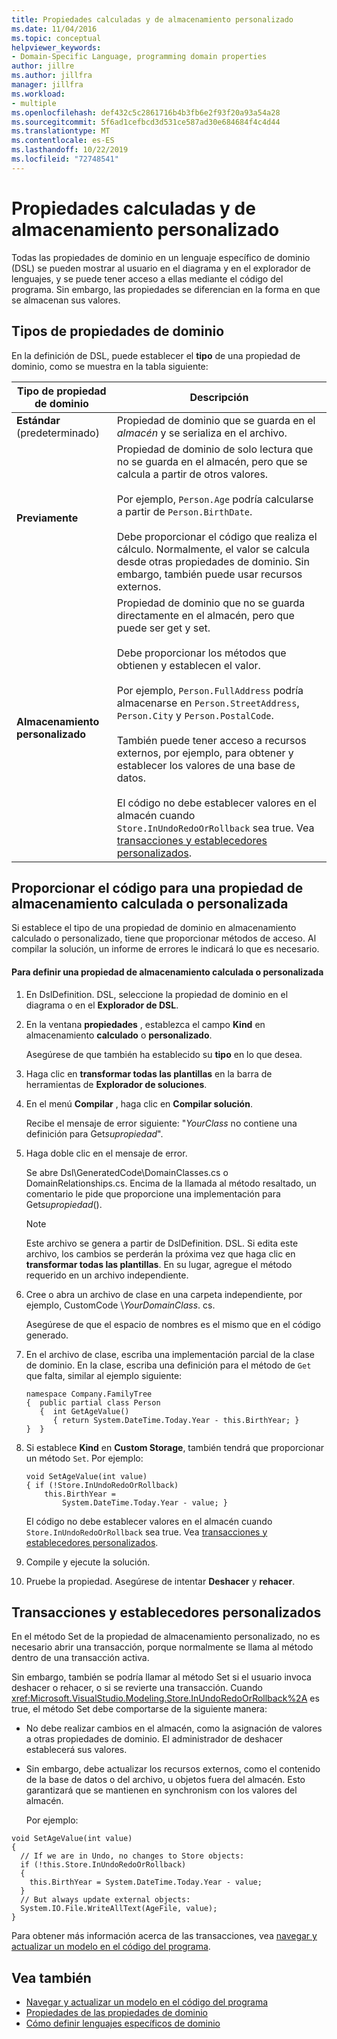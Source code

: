 ```yaml
---
title: Propiedades calculadas y de almacenamiento personalizado
ms.date: 11/04/2016
ms.topic: conceptual
helpviewer_keywords:
- Domain-Specific Language, programming domain properties
author: jillre
ms.author: jillfra
manager: jillfra
ms.workload:
- multiple
ms.openlocfilehash: def432c5c2861716b4b3fb6e2f93f20a93a54a28
ms.sourcegitcommit: 5f6ad1cefbcd3d531ce587ad30e684684f4c4d44
ms.translationtype: MT
ms.contentlocale: es-ES
ms.lasthandoff: 10/22/2019
ms.locfileid: "72748541"
---
```

# <a name="calculated-and-custom-storage-properties"></a>Propiedades calculadas y de almacenamiento personalizado
Todas las propiedades de dominio en un lenguaje específico de dominio (DSL) se pueden mostrar al usuario en el diagrama y en el explorador de lenguajes, y se puede tener acceso a ellas mediante el código del programa. Sin embargo, las propiedades se diferencian en la forma en que se almacenan sus valores.

## <a name="kinds-of-domain-properties"></a>Tipos de propiedades de dominio
 En la definición de DSL, puede establecer el **tipo** de una propiedad de dominio, como se muestra en la tabla siguiente:

|Tipo de propiedad de dominio|Descripción|
|-|-|
|**Estándar** (predeterminado)|Propiedad de dominio que se guarda en el *almacén* y se serializa en el archivo.|
|**Previamente**|Propiedad de dominio de solo lectura que no se guarda en el almacén, pero que se calcula a partir de otros valores.<br /><br /> Por ejemplo, `Person.Age` podría calcularse a partir de `Person.BirthDate`.<br /><br /> Debe proporcionar el código que realiza el cálculo. Normalmente, el valor se calcula desde otras propiedades de dominio. Sin embargo, también puede usar recursos externos.|
|**Almacenamiento personalizado**|Propiedad de dominio que no se guarda directamente en el almacén, pero que puede ser get y set.<br /><br /> Debe proporcionar los métodos que obtienen y establecen el valor.<br /><br /> Por ejemplo, `Person.FullAddress` podría almacenarse en `Person.StreetAddress`, `Person.City` y `Person.PostalCode`.<br /><br /> También puede tener acceso a recursos externos, por ejemplo, para obtener y establecer los valores de una base de datos.<br /><br /> El código no debe establecer valores en el almacén cuando `Store.InUndoRedoOrRollback` sea true. Vea [transacciones y establecedores personalizados](#setters).|

## <a name="providing-the-code-for-a-calculated-or-custom-storage-property"></a>Proporcionar el código para una propiedad de almacenamiento calculada o personalizada
 Si establece el tipo de una propiedad de dominio en almacenamiento calculado o personalizado, tiene que proporcionar métodos de acceso. Al compilar la solución, un informe de errores le indicará lo que es necesario.

#### <a name="to-define-a-calculated-or-custom-storage-property"></a>Para definir una propiedad de almacenamiento calculada o personalizada

1. En DslDefinition. DSL, seleccione la propiedad de dominio en el diagrama o en el **Explorador de DSL**.

2. En la ventana **propiedades** , establezca el campo **Kind** en almacenamiento **calculado** o **personalizado**.

     Asegúrese de que también ha establecido su **tipo** en lo que desea.

3. Haga clic en **transformar todas las plantillas** en la barra de herramientas de **Explorador de soluciones**.

4. En el menú **Compilar** , haga clic en **Compilar solución**.

     Recibe el mensaje de error siguiente: "*YourClass* no contiene una definición para Get*supropiedad*".

5. Haga doble clic en el mensaje de error.

     Se abre Dsl\GeneratedCode\DomainClasses.cs o DomainRelationships.cs. Encima de la llamada al método resaltado, un comentario le pide que proporcione una implementación para Get*supropiedad*().

    > [!NOTE]
    > Este archivo se genera a partir de DslDefinition. DSL. Si edita este archivo, los cambios se perderán la próxima vez que haga clic en **transformar todas las plantillas**. En su lugar, agregue el método requerido en un archivo independiente.

6. Cree o abra un archivo de clase en una carpeta independiente, por ejemplo, CustomCode \\*YourDomainClass*. cs.

     Asegúrese de que el espacio de nombres es el mismo que en el código generado.

7. En el archivo de clase, escriba una implementación parcial de la clase de dominio. En la clase, escriba una definición para el método de `Get` que falta, similar al ejemplo siguiente:

    ```
    namespace Company.FamilyTree
    {  public partial class Person
       {  int GetAgeValue()
          { return System.DateTime.Today.Year - this.BirthYear; }
    }  }
    ```

8. Si establece **Kind** en **Custom Storage**, también tendrá que proporcionar un método `Set`. Por ejemplo:

    ```
    void SetAgeValue(int value)
    { if (!Store.InUndoRedoOrRollback)
        this.BirthYear =
            System.DateTime.Today.Year - value; }
    ```

     El código no debe establecer valores en el almacén cuando `Store.InUndoRedoOrRollback` sea true. Vea [transacciones y establecedores personalizados](#setters).

9. Compile y ejecute la solución.

10. Pruebe la propiedad. Asegúrese de intentar **Deshacer** y **rehacer**.

## <a name="setters"></a>Transacciones y establecedores personalizados
 En el método Set de la propiedad de almacenamiento personalizado, no es necesario abrir una transacción, porque normalmente se llama al método dentro de una transacción activa.

 Sin embargo, también se podría llamar al método Set si el usuario invoca deshacer o rehacer, o si se revierte una transacción. Cuando <xref:Microsoft.VisualStudio.Modeling.Store.InUndoRedoOrRollback%2A> es true, el método Set debe comportarse de la siguiente manera:

- No debe realizar cambios en el almacén, como la asignación de valores a otras propiedades de dominio. El administrador de deshacer establecerá sus valores.

- Sin embargo, debe actualizar los recursos externos, como el contenido de la base de datos o del archivo, u objetos fuera del almacén. Esto garantizará que se mantienen en synchronism con los valores del almacén.

  Por ejemplo:

```
void SetAgeValue(int value)
{
  // If we are in Undo, no changes to Store objects:
  if (!this.Store.InUndoRedoOrRollback)
  {
    this.BirthYear = System.DateTime.Today.Year - value;
  }
  // But always update external objects:
  System.IO.File.WriteAllText(AgeFile, value);
}
```

 Para obtener más información acerca de las transacciones, vea [navegar y actualizar un modelo en el código del programa](../modeling/navigating-and-updating-a-model-in-program-code.md).

## <a name="see-also"></a>Vea también

- [Navegar y actualizar un modelo en el código del programa](../modeling/navigating-and-updating-a-model-in-program-code.md)
- [Propiedades de las propiedades de dominio](../modeling/properties-of-domain-properties.md)
- [Cómo definir lenguajes específicos de dominio](../modeling/how-to-define-a-domain-specific-language.md)